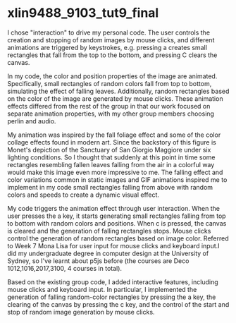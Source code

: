 # xlin9488_9103_tut9_final
I chose "interaction" to drive my personal code. The user controls the creation and stopping of random images by mouse clicks, and different animations are triggered by keystrokes, e.g. pressing a creates small rectangles that fall from the top to the bottom, and pressing C clears the canvas.

In my code, the color and position properties of the image are animated. Specifically, small rectangles of random colors fall from top to bottom, simulating the effect of falling leaves. Additionally, random rectangles based on the color of the image are generated by mouse clicks. These animation effects differed from the rest of the group in that our work focused on separate animation properties, with my other group members choosing perlin and audio.

My animation was inspired by the fall foliage effect and some of the color collage effects found in modern art. Since the backstory of this figure is Monet's depiction of the Sanctuary of San Giorgio Maggiore under six lighting conditions. So I thought that suddenly at this point in time some rectangles resembling fallen leaves falling from the air in a colorful way would make this image even more impressive to me. The falling effect and color variations common in static images and GIF animations inspired me to implement in my code small rectangles falling from above with random colors and speeds to create a dynamic visual effect.

My code triggers the animation effect through user interaction. When the user presses the a key, it starts generating small rectangles falling from top to bottom with random colors and positions. When c is pressed, the canvas is cleared and the generation of falling rectangles stops. Mouse clicks control the generation of random rectangles based on image color. Referred to Week 7 Mona Lisa for user input for mouse clicks and keyboard input.I did my undergraduate degree in computer design at the University of Sydney, so I've learnt about p5js before (the courses are Deco 1012,1016,2017,3100, 4 courses in total).


Based on the existing group code, I added interactive features, including mouse clicks and keyboard input. In particular, I implemented the generation of falling random-color rectangles by pressing the a key, the clearing of the canvas by pressing the c key, and the control of the start and stop of random image generation by mouse clicks.
